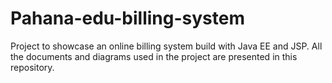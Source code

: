 # Pahana-edu-billing-system
Project to showcase an online billing system build with Java EE and JSP. All the documents and diagrams used in the project are presented in this repository.
